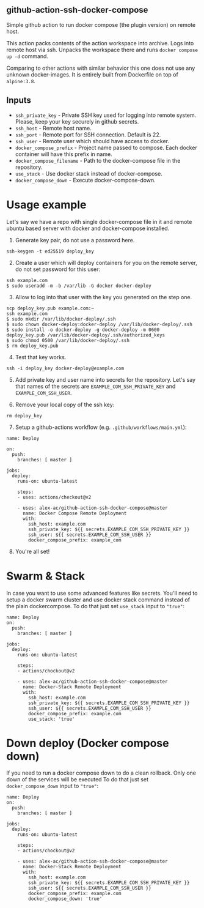 ## github-action-ssh-docker-compose
Simple github action to run docker compose (the plugin version) on remote host.

This action packs contents of the action workspace into archive.
Logs into remote host via ssh. Unpacks the workspace there and runs
`docker compose up -d` command.

Comparing to other actions with similar behavior this one does not use any
unknown docker-images. It is entirely built from Dockerfile on top of
`alpine:3.8`.

## Inputs

 * `ssh_private_key` - Private SSH key used for logging into remote system.
   Please, keep your key securely in github secrets.
 * `ssh_host` - Remote host name.
 * `ssh_port` - Remote port for SSH connection. Default is 22.
 * `ssh_user` - Remote user which should have access to docker.
 * `docker_compose_prefix` - Project name passed to compose. Each docker
   container will have this prefix in name.
 * `docker_compose_filename` - Path to the docker-compose file in the repository.
 * `use_stack` - Use docker stack instead of docker-compose.
 * `docker_compose_down` - Execute docker-compose-down.

# Usage example

Let's say we have a repo with single docker-compose file in it and remote
ubuntu based server with docker and docker-compose installed.

1. Generate key pair, do not use a password here.

```
ssh-keygen -t ed25519 deploy_key
```

2. Create a user which will deploy containers for you on the remote server, do
not set password for this user:

```
ssh example.com
$ sudo useradd -m -b /var/lib -G docker docker-deploy
```

3. Allow to log into that user with the key you generated on the step one.

```
scp deploy_key.pub example.com:~
ssh example.com
$ sudo mkdir /var/lib/docker-deploy/.ssh
$ sudo chown docker-deploy:docker-deploy /var/lib/docker-deploy/.ssh
$ sudo install -o docker-deploy -g docker-deploy -m 0600 deploy_key.pub /var/lib/docker-deploy/.ssh/authorized_keys
$ sudo chmod 0500 /var/lib/docker-deploy/.ssh
$ rm deploy_key.pub
```

4. Test that key works.

```
ssh -i deploy_key docker-deploy@example.com
```

5. Add private key and user name into secrets for the repository. Let's say that
names of the secrets are `EXAMPLE_COM_SSH_PRIVATE_KEY` and
`EXAMPLE_COM_SSH_USER`.

6. Remove your local copy of the ssh key:

```
rm deploy_key
```

7. Setup a github-actions workflow (e.g. `.github/workflows/main.yml`):

```
name: Deploy

on:
  push:
    branches: [ master ]

jobs:
  deploy:
    runs-on: ubuntu-latest

    steps:
    - uses: actions/checkout@v2

    - uses: alex-ac/github-action-ssh-docker-compose@master
      name: Docker Compose Remote Deployment
      with:
        ssh_host: example.com
        ssh_private_key: ${{ secrets.EXAMPLE_COM_SSH_PRIVATE_KEY }}
        ssh_user: ${{ secrets.EXAMPLE_COM_SSH_USER }}
        docker_compose_prefix: example_com
```

8. You're all set!

# Swarm & Stack

In case you want to use some advanced features like secrets. You'll need to
setup a docker swarm cluster and use docker stack command instead of the plain
dockercompose. To do that just set `use_stack` input to `"true"`:

```
name: Deploy
on:
  push:
    branches: [ master ]

jobs:
  deploy:
    runs-on: ubuntu-latest

    steps:
    - actions/chockout@v2

    - uses: alex-ac/github-action-ssh-docker-compose@master
      name: Docker-Stack Remote Deployment
      with:
        ssh_host: example.com
        ssh_private_key: ${{ secrets.EXAMPLE_COM_SSH_PRIVATE_KEY }}
        ssh_user: ${{ secrets.EXAMPLE_COM_SSH_USER }}
        docker_compose_prefix: example.com
        use_stack: 'true'
```

# Down deploy (Docker compose down)
If you need to run a docker compose down to do a clean rollback. Only one down of the
services will be executed To do that just set `docker_compose_down` input to `"true"`:
```
name: Deploy
on:
  push:
    branches: [ master ]

jobs:
  deploy:
    runs-on: ubuntu-latest

    steps:
    - actions/chockout@v2

    - uses: alex-ac/github-action-ssh-docker-compose@master
      name: Docker-Stack Remote Deployment
      with:
        ssh_host: example.com
        ssh_private_key: ${{ secrets.EXAMPLE_COM_SSH_PRIVATE_KEY }}
        ssh_user: ${{ secrets.EXAMPLE_COM_SSH_USER }}
        docker_compose_prefix: example.com
        docker_compose_down: 'true'
```
